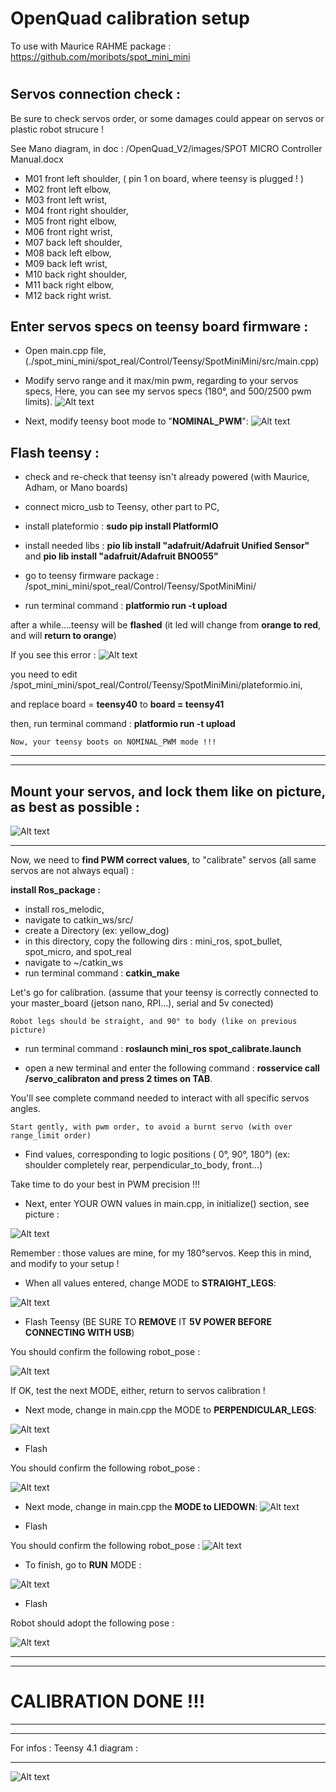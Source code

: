 # OpenQuad calibration setup
To use with Maurice RAHME package : https://github.com/moribots/spot_mini_mini
#

Servos connection check :
------------------------------
Be sure to check servos order, or some damages could appear on servos or plastic robot strucure !

 See Mano diagram, in doc : /OpenQuad_V2/images/SPOT MICRO Controller Manual.docx


- M01 front left shoulder, ( pin 1 on board, where teensy is plugged ! )
- M02 front left elbow,
- M03 front left wrist,
- M04 front right shoulder,
- M05 front right elbow,
- M06 front right wrist,
- M07 back left shoulder,
- M08 back left elbow,
- M09 back left wrist,
- M10 back right shoulder,
- M11 back right elbow,
- M12 back right wrist.

 
Enter servos specs on teensy board firmware :
------------------

- Open main.cpp file, (./spot_mini_mini/spot_real/Control/Teensy/SpotMiniMini/src/main.cpp)

- Modify servo range and it max/min pwm, regarding to your servos specs,
Here, you can see my servos specs (180°, and 500/2500 pwm limits).
![Alt text](/OpenQuad_V2/images/main_servo_specs.png?raw=true "Openquad")


- Next, modify teensy boot mode to "**NOMINAL_PWM**": 
![Alt text](/OpenQuad_V2/images/main_nominal.png?raw=true "Openquad")


Flash teensy :
------------------

- check and re-check that teensy isn't already powered (with Maurice, Adham, or Mano boards)
- connect micro_usb to Teensy, other part to PC,
- install plateformio : **sudo pip install PlatformIO**
- install needed libs : **pio lib install "adafruit/Adafruit Unified Sensor"**   and   **pio lib install "adafruit/Adafruit BNO055"**
	
- go to teensy firmware package : /spot_mini_mini/spot_real/Control/Teensy/SpotMiniMini/
- run terminal command : **platformio run -t upload**

after a while....teensy will be **flashed** (it led will change from **orange to red**, and will **return to orange**)

If you see this error :
![Alt text](/OpenQuad_V2/images/teensy_flash_4_1.png?raw=true "Openquad")

you need to edit /spot_mini_mini/spot_real/Control/Teensy/SpotMiniMini/plateformio.ini,

and replace board = **teensy40** to  **board = teensy41**

then, run terminal command : **platformio run -t upload**

	Now, your teensy boots on NOMINAL_PWM mode !!!

------------------
------------------

Mount your servos, and lock them like on picture, as best as possible :
------------------

![Alt text](/OpenQuad_V2/images/straight_pose.png?raw=true "Openquad")


------------------



Now, we need to **find PWM correct values**, to "calibrate" servos (all same servos are not always equal) :

**install Ros_package :**

- install ros_melodic,
- navigate to catkin_ws/src/
- create a Directory (ex: yellow_dog)
- in this directory, copy the following dirs : mini_ros, spot_bullet, spot_micro, and spot_real
- navigate to ~/catkin_ws
- run terminal command : **catkin_make**

Let's go for calibration. (assume that your teensy is correctly connected to your master_board (jetson nano, RPI...), serial and 5v conected)

	Robot legs should be straight, and 90° to body (like on previous picture)

- run terminal command : **roslaunch mini_ros spot_calibrate.launch**

- open a new terminal and enter the following command : **rosservice call /servo_calibraton   and press 2 times on TAB**.

You'll see complete command needed to interact with all specific servos angles.


	Start gently, with pwm order, to avoid a burnt servo (with over range_limit order)

- Find values, corresponding to logic positions ( 0°, 90°, 180°) (ex: shoulder completely rear, perpendicular_to_body, front...)

Take time to do your best in PWM precision !!!

- Next, enter YOUR OWN values in main.cpp, in initialize() section, see picture :

![Alt text](/OpenQuad_V2/images/main_initialize.png?raw=true "Openquad")


Remember : those values are mine, for my 180°servos. Keep this in mind, and modify to your setup !

- When all values entered, change MODE to **STRAIGHT_LEGS**:

![Alt text](/OpenQuad_V2/images/main_straight.png?raw=true "Openquad")

- Flash Teensy (BE SURE TO **REMOVE** IT **5V POWER  BEFORE CONNECTING WITH USB**)

You should confirm the following robot_pose :

![Alt text](/OpenQuad_V2/images/straight_pose.png?raw=true "Openquad")

If OK, test the next MODE, either, return to servos calibration !


- Next mode, change in main.cpp the MODE to **PERPENDICULAR_LEGS**:

![Alt text](/OpenQuad_V2/images/main_perpendicular.png?raw=true "Openquad")

- Flash

You should confirm the following robot_pose :

![Alt text](/OpenQuad_V2/images/perpendicular_pose.png?raw=true "Openquad")



- Next mode, change in main.cpp the **MODE to LIEDOWN**:
![Alt text](/OpenQuad_V2/images/main_liedown.png?raw=true "Openquad")

- Flash

You should confirm the following robot_pose :
![Alt text](/OpenQuad_V2/images/liedown_pose.png?raw=true "Openquad")



- To finish, go to **RUN** MODE :

![Alt text](/OpenQuad_V2/images/main_run.png?raw=true "Openquad")

- Flash

Robot should adopt the following pose :

![Alt text](/OpenQuad_V2/images/run_pose.png?raw=true "Openquad")

------------------
------------------

# CALIBRATION DONE !!!

------------------
------------------


For infos : Teensy 4.1 diagram :

	
------------------


![Alt text](/OpenQuad_V2/images/teensy41.png?raw=true "Openquad")


